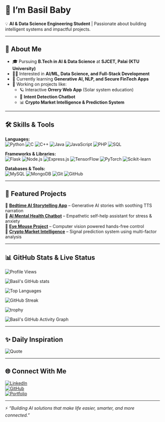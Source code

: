 
# 👋  I’m Basil Baby  

💡 **AI & Data Science Engineering Student** | Passionate about building intelligent systems and impactful projects.  

---

## 🚀 About Me  
- 🎓 Pursuing **B.Tech in AI & Data Science** at **SJCET, Palai (KTU University)**  
- 🧑‍💻 Interested in **AI/ML, Data Science, and Full-Stack Development**  
- 🌱 Currently learning **Generative AI, NLP, and Secure FinTech Apps**  
- 🔭 Working on projects like:  
  - 🪐 Interactive **Orrery Web App** (Solar system education)  
  - 🤖 **Intent Detection Chatbot**  
  - 📊 **Crypto Market Intelligence & Prediction System**  


---

## 🛠️ Skills & Tools  

**Languages:**  
![Python](https://img.shields.io/badge/Python-3776AB?style=for-the-badge&logo=python&logoColor=white)  ![C](https://img.shields.io/badge/C-00599C?style=for-the-badge&logo=c&logoColor=white)  ![C++](https://img.shields.io/badge/C++-00599C?style=for-the-badge&logo=cplusplus&logoColor=white)  ![Java](https://img.shields.io/badge/Java-007396?style=for-the-badge&logo=java&logoColor=white)  ![JavaScript](https://img.shields.io/badge/JavaScript-F7DF1E?style=for-the-badge&logo=javascript&logoColor=black) ![PHP](https://img.shields.io/badge/PHP-777BB4?style=for-the-badge&logo=php&logoColor=white)  ![SQL](https://img.shields.io/badge/SQL-336791?style=for-the-badge&logo=postgresql&logoColor=white)  

**Frameworks & Libraries:**  
![Flask](https://img.shields.io/badge/Flask-000000?style=for-the-badge&logo=flask&logoColor=white)  ![Node.js](https://img.shields.io/badge/Node.js-339933?style=for-the-badge&logo=node.js&logoColor=white)  ![Express.js](https://img.shields.io/badge/Express.js-000000?style=for-the-badge&logo=express&logoColor=white)  ![TensorFlow](https://img.shields.io/badge/TensorFlow-FF6F00?style=for-the-badge&logo=tensorflow&logoColor=white)  ![PyTorch](https://img.shields.io/badge/PyTorch-EE4C2C?style=for-the-badge&logo=pytorch&logoColor=white)  ![Scikit-learn](https://img.shields.io/badge/Scikit--learn-F7931E?style=for-the-badge&logo=scikitlearn&logoColor=white)  

**Databases & Tools:**  
![MySQL](https://img.shields.io/badge/MySQL-4479A1?style=for-the-badge&logo=mysql&logoColor=white)  ![MongoDB](https://img.shields.io/badge/MongoDB-47A248?style=for-the-badge&logo=mongodb&logoColor=white)  ![Git](https://img.shields.io/badge/Git-F05032?style=for-the-badge&logo=git&logoColor=white)  ![GitHub](https://img.shields.io/badge/GitHub-181717?style=for-the-badge&logo=github&logoColor=white)  

---

## 📂 Featured Projects  

🔹 [**Bedtime AI Storytelling App**](https://github.com/Basilbaby-11/bedtime) – Generative AI stories with soothing TTS narration  
🔹 [**AI Mental Health Chatbot**](https://github.com/Basilbaby-11/AI-Mental-Health-Chatbot) – Empathetic self-help assistant for stress & anxiety  
🔹 [**Eye Mouse Project**](#) – Computer vision powered hands-free control  
🔹 [**Crypto Market Intelligence**](#) – Signal prediction system using multi-factor analysis  

---

## 📊 GitHub Stats & Live Status  

![Profile Views](https://komarev.com/ghpvc/?username=basilbaby&label=Profile%20views&color=0e75b6&style=flat)  

![Basil's GitHub stats](https://github-readme-stats.vercel.app/api?username=basilbaby&show_icons=true&theme=tokyonight)  

![Top Languages](https://github-readme-stats.vercel.app/api/top-langs/?username=basilbaby&layout=compact&theme=tokyonight)  

![GitHub Streak](https://github-readme-streak-stats.herokuapp.com/?user=basilbaby&theme=tokyonight)  

![trophy](https://github-profile-trophy.vercel.app/?username=basilbaby&theme=tokyonight&no-frame=true&margin-w=15)  

![Basil's GitHub Activity Graph](https://github-readme-activity-graph.vercel.app/graph?username=basilbaby&theme=tokyo-night)  

---

## ✨ Daily Inspiration  

![Quote](https://quotes-github-readme.vercel.app/api?type=horizontal&theme=tokyonight)  

---

## 🌐 Connect With Me  

[![LinkedIn](https://img.shields.io/badge/LinkedIn-0A66C2?style=for-the-badge&logo=linkedin&logoColor=white)](linkedin.com/in/basil-baby-)  
[![GitHub](https://img.shields.io/badge/GitHub-100000?style=for-the-badge&logo=github&logoColor=white)](https://github.com/basilbaby)  
[![Portfolio](https://img.shields.io/badge/Portfolio-4285F4?style=for-the-badge&logo=google-chrome&logoColor=white)](#)  

---

⚡ *“Building AI solutions that make life easier, smarter, and more connected.”*
